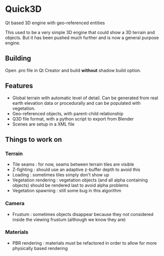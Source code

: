 # Quick3D
Qt based 3D engine with geo-referenced entities

This used to be a very simple 3D engine that could show a 3D terrain and objects.
But it has been pushed much further and is now a general purpose engine.

## Building

Open .pro file in Qt Creator and build **without** shadow build option.

## Features

* Global terrain with automatic level of detail. Can be generated from real earth elevation data or procedurally and can be populated with vegetation.
* Geo-referenced objects, with parent-child relationship
* Q3D file format, with a python script to export from Blender
* Scenes are setup in a XML file

## Things to work on

### Terrain
* Tile seams : for now, seams between terrain tiles are visible
* Z-fighting : should use an adaptive z-buffer depth to avoid this
* Loading : sometimes tiles simply don't show up
* Vegetation rendering : vegetation objects (and all alpha containing objects) should be rendered last to avoid alpha problems
* Vegetation spawning : still some bug in this algorithm

### Camera
* Frustum : sometimes objects disappear because they not considered inside the viewing frustum (although we know they are)

### Materials
* PBR rendering : materials must be refactored in order to allow for more physically based rendering
